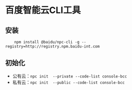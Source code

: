 # 百度智能云CLI工具

## 安装

```shell
    npm install @baidu/npc-cli -g --registry=http://registry.npm.baidu-int.com
```

## 初始化

- 公有云：`npc init  --private --code-list console-bcc`
- 私有云：`npc init  --public --code-list console-bcc`

